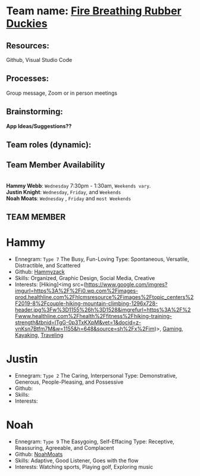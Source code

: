 # Team name: [Fire Breathing Rubber Duckies](https://images.app.goo.gl/oF2PzsmXxMRqzDZ76)

## Resources: 
Github, Visual Studio Code
## Processes:
Group message, Zoom or in person meetings
## Brainstorming:
**App Ideas/Suggestions??**
<br>

## Team roles (dynamic): 

## Team Member Availability
<br> **Hammy Webb**: `Wednesday` 7:30pm - 1:30am, `Weekends vary`.
<br> **Justin Knight**: `Wednesday`, `Friday`, and `Weekends`
<br> **Noah Moats**: `Wednesday` , `Friday` and `most Weekends`


## TEAM MEMBER
# Hammy
 * Ennegram: `Type 7` The Busy, Fun-Loving Type: Spontaneous, Versatile, Distractible, and Scattered
 * Github: [Hammyzack](https://github.com/Hammyzack)
 * Skills: Organized, Graphic Design, Social Media, Creative
 * Interests: [Hiking]<img src=(https://www.google.com/imgres?imgurl=https%3A%2F%2Fi0.wp.com%2Fimages-prod.healthline.com%2Fhlcmsresource%2Fimages%2Ftopic_centers%2F2019-8%2Fcouple-hiking-mountain-climbing-1296x728-header.jpg%3Fw%3D1155%26h%3D1528&imgrefurl=https%3A%2F%2Fwww.healthline.com%2Fhealth%2Ffitness%2Fhiking-training-strength&tbnid=lTgG-0p3TxKXpM&vet=1&docid=z-vnKsn7Btfm7M&w=1155&h=648&source=sh%2Fx%2Fim)>, [Gaming](https://images.app.goo.gl/NsS2FyxXpNYceZAi6), [Kayaking,](https://images.app.goo.gl/LZaP9LZngB8pjCP2A) [Traveling](https://images.app.goo.gl/jiFV6m56WuSrazx8A)


# Justin
 * Ennegram: `Type 2` The Caring, Interpersonal Type: Demonstrative, Generous, People-Pleasing, and Possessive
 * Github: 
 * Skills: 
 * Interests: 

# Noah
 * Ennegram: `Type 9` The Easygoing, Self-Effacing Type: Receptive, Reassuring, Agreeable, and Complacent
 * Github: [NoahMoats](https://gist.github.com/noahmoats)
 * Skills: Adaptive, Good Listener, Goes with the flow
 * Interests: Watching sports, Playing golf, Exploring music
